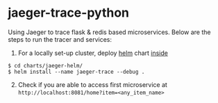 # jaeger-trace-python

Using Jaeger to trace flask & redis based microservices. Below are the steps to run the tracer and services:

1. For a locally set-up cluster, deploy [helm](https://helm.sh/) chart [inside](https://github.com/infracloudio/Jaeger-hackmarathon/tree/master/charts/jaeger-helm) 
```
$ cd charts/jaeger-helm/
$ helm install --name jaeger-trace --debug .
```

2. Check if you are able to access first microservice at `http://localhost:8081/home?item=<any_item_name>`
